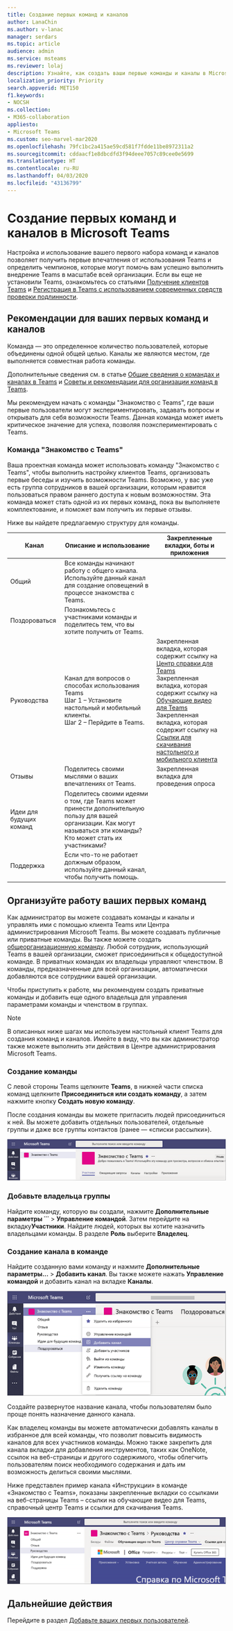 ```yaml
---
title: Создание первых команд и каналов
author: LanaChin
ms.author: v-lanac
manager: serdars
ms.topic: article
audience: admin
ms.service: msteams
ms.reviewer: lolaj
description: Узнайте, как создать ваши первые команды и каналы в Microsoft Teams
localization_priority: Priority
search.appverid: MET150
f1.keywords:
- NOCSH
ms.collection:
- M365-collaboration
appliesto:
- Microsoft Teams
ms.custom: seo-marvel-mar2020
ms.openlocfilehash: 79fc1bc2a415ae59cd581f7fdde11be8972311a2
ms.sourcegitcommit: cddaacf1e8dbcdfd3f94deee7057c89cee0e5699
ms.translationtype: HT
ms.contentlocale: ru-RU
ms.lasthandoff: 04/03/2020
ms.locfileid: "43136799"
---
```

# <a name="create-your-first-teams-and-channels-in-microsoft-teams"></a>Создание первых команд и каналов в Microsoft Teams

Настройка и использование вашего первого набора команд и каналов позволяет получить первые впечатления от использования Teams и определить чемпионов, которые могут помочь вам успешно выполнить внедрение Teams в масштабе всей организации. Если вы еще не установили Teams, ознакомьтесь со статьями [Получение клиентов Teams](get-clients.md) и [Регистрация в Teams с использованием современных средств проверки подлинности](sign-in-teams.md).

## <a name="suggestions-for-your-first-teams-and-channels"></a>Рекомендации для ваших первых команд и каналов

 Команда — это определенное количество пользователей, которые объединены одной общей целью. Каналы же являются местом, где выполняется совместная работа команды. 

Дополнительные сведения см. в статье [Общие сведения о командах и каналах в Teams](teams-channels-overview.md) и [Советы и рекомендации для организации команд в Teams](best-practices-organizing.md).

 Мы рекомендуем начать с команды "Знакомство с Teams", где ваши первые пользователи могут экспериментировать, задавать вопросы и открывать для себя возможности Teams. Данная команда может иметь критическое значение для успеха, позволяя поэкспериментировать с Teams. 

### <a name="get-to-know-teams-team"></a>Команда "Знакомство с Teams"
Ваша проектная команда может использовать команду "Знакомство с Teams", чтобы выполнить настройку клиентов Teams, организовать первые беседы и изучить возможности Teams. Возможно, у вас уже есть группа сотрудников в вашей организации, которым нравится пользоваться правом раннего доступа к новым возможностям. Эта команда может стать одной из их первых команд, пока вы выполняете комплектование, и поможет вам получить их первые отзывы.

Ниже вы найдете предлагаемую структуру для команды.

| Канал | Описание и использование | Закрепленные вкладки, боты и приложения |
| ------------ | -------------------- | -------------------- |
| Общий | Все команды начинают работу с общего канала. Используйте данный канал для создание оповещений в процессе знакомства с Teams. |  |
| Поздороваться | Познакомьтесь с участниками команды и поделитесь тем, что вы хотите получить от Teams. |  |
| Руководства | Канал для вопросов о способах использования Teams</br>Шаг 1 – Установите настольный и мобильный клиенты.</br>Шаг 2 – Перйдите в Teams.| Закрепленная вкладка, которая содержит ссылку на [Центр справки для Teams](https://support.office.com/teams)</br>Закрепленная вкладка, которая содержит ссылку на [Обучающие видео для Teams](https://support.office.com/article/microsoft-teams-video-training-4f108e54-240b-4351-8084-b1089f0d21d7)</br>Закрепленная вкладка, которая содержит ссылку на [Ссылки для скачивания настольного и мобильного клиента](https://teams.microsoft.com/downloads) |
| Отзывы | Поделитесь своими мыслями о ваших впечатлениях от Teams. | Закрепленная вкладка для проведения опроса|
| Идеи для будущих команд | Поделитесь своими идеями о том, где Teams может принести дополнительную пользу для вашей организации. Как могут называться эти команды? Кто может стать их участниками? ||
| Поддержка | Если что-то не работает должным образом, используйте данный канал, чтобы получить помощь. ||

## <a name="get-your-first-teams-up-and-running"></a>Организуйте работу ваших первых команд
Как администратор вы можете создавать команды и каналы и управлять ими с помощью клиента Teams или Центра администрирования Microsoft Teams. Вы можете создавать публичные или приватные команды. Вы также можете создать [общеорганизационную команду](create-an-org-wide-team.md). Любой сотрудник, использующий Teams в вашей организации, сможет присоединиться к общедоступной команде. В приватных командах их владельцы управляют членством. В команды, предназначенные для всей организации, автоматически добавляются все сотрудники вашей организации. 

Чтобы приступить к работе, мы рекомендуем создать приватные команды и добавить еще одного владельца для управления параметрами команды и членством в группах. 

> [!NOTE]
> В описанных ниже шагах мы используем настольный клиент Teams для создания команд и каналов. Имейте в виду, что вы как администратор также можете выполнить эти действия в Центре администрирования Microsoft Teams.

### <a name="create-a-team"></a>Создание команды

С левой стороны Teams щелкните **Teams**, в нижней части списка команд щелкните **Присоединиться или создать команду**, а затем нажмите кнопку **Создать новую команду**.

После создания команды вы можете пригласить людей присоединиться к ней. Вы можете добавить отдельных пользователей, отдельные группы и даже все группы контактов (ранее — «списки рассылки»). 

![Снимок экрана: пример команды, содержащий название команды и ее описание](media/get-started-with-teams-create-team.png "Снимок экрана: пример команды «Знакомство с Teams», содержащий название команды и ее описание") 

### <a name="add-a-team-owner"></a>Добавьте владельца группы
Найдите команду, которую вы создали, нажмите **Дополнительные параметры ˙˙˙** > **Управление командой**. Затем перейдите на вкладку**Участники**. Найдите людей, которых вы хотите назначить владельцами команды. В разделе **Роль** выберите **Владелец**.

### <a name="create-a-channel-in-a-team"></a>Создание канала в команде
Найдите созданную вами команду и нажмите **Дополнительные параметры...** > **Добавить канал**. Вы также можете нажать **Управление командой** и добавить канал на вкладке **Каналы**. 

![Снимок экрана: параметры, доступные при нажатии кнопки "Дополнительные параметры"](media/get-started-with-teams-add-channel.png "Снимок экрана: параметры «Добавить канал», «Управление командой» и другие параметры, доступные при нажатии кнопки «Дополнительные параметры» для команды") 

Создайте развернутое название канала, чтобы пользователям было проще понять назначение данного канала. 

Как владелец команды вы можете автоматически добавлять каналы в избранное для всей команды, что позволит повысить видимость каналов для всех участников команды. Можно также закрепить для канала вкладки для добавления инструментов, таких как OneNote, ссылок на веб-страницы и другого содержимого, чтобы облегчить пользователям поиск необходимого содержания и дать им возможность делиться своими мыслями.  

Ниже представлен пример канала «Инструкции» в команде «Знакомство с Teams», показаны закрепленные вкладки со ссылками на веб-страницы Teams &ndash; cсылки на обучающие видео для Teams, справочный центр Teams и ссылки для скачивания Teams. 

![Снимок экрана: вкладки, закрепленные в примере команды](media/get-started-with-teams-add-tabs.png "Снимок экрана: вкладки, закрепленные в примере команды «Знакомство с Teams».") 

## <a name="next-steps"></a>Дальнейшие действия
Перейдите в раздел [Добавьте ваших первых пользователей](get-started-with-teams-onboard-early-adopters.md).
